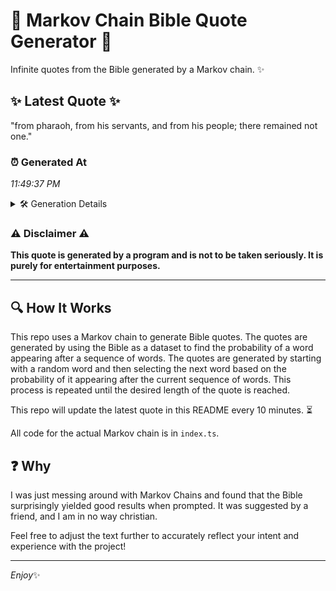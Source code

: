 # 📖 Markov Chain Bible Quote Generator 📖

Infinite quotes from the Bible generated by a Markov chain. ✨

## ✨ Latest Quote ✨
"from pharaoh, from his servants, and from his people; there remained not one."

### ⏰ Generated At
*11:49:37 PM*

<details>
    <summary>🛠️ Generation Details</summary>
    <p>
        <strong>🌱 Seed:</strong> from<br>
        <strong>🔄 Iterations:</strong> 12<br>
        <strong>📜 Context History:</strong><br>[ from ]: pharaoh,<br>[ from, pharaoh, ]: from<br>[ from, pharaoh,, from ]: his<br>[ from, pharaoh,, from, his ]: servants,<br>[ from, pharaoh,, from, his, servants, ]: and<br>[ from, pharaoh,, from, his, servants,, and ]: from<br>[ pharaoh,, from, his, servants,, and, from ]: his<br>[ from, his, servants,, and, from, his ]: people;<br>[ his, servants,, and, from, his, people; ]: there<br>[ servants,, and, from, his, people;, there ]: remained<br>[ and, from, his, people;, there, remained ]: not<br>[ from, his, people;, there, remained, not ]: one.<br>
    </p>
</details>

### ⚠️ Disclaimer ⚠️
**This quote is generated by a program and is not to be taken seriously. It is purely for entertainment purposes.**

---

## 🔍 How It Works

This repo uses a Markov chain to generate Bible quotes. The quotes are generated by using the Bible as a dataset to find the probability of a word appearing after a sequence of words. The quotes are generated by starting with a random word and then selecting the next word based on the probability of it appearing after the current sequence of words. This process is repeated until the desired length of the quote is reached.

This repo will update the latest quote in this README every 10 minutes. ⏳

All code for the actual Markov chain is in `index.ts`.

## ❓ Why

I was just messing around with Markov Chains and found that the Bible surprisingly yielded good results when prompted. 
It was suggested by a friend, and I am in no way christian.

Feel free to adjust the text further to accurately reflect your intent and experience with the project!

---

*Enjoy*✨
